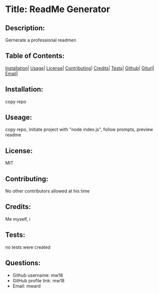 
  
  # Title:  ReadMe Generator 
  
  ## Description: 
  Gernerate a professional readmen  
  
  ## Table of Contents: 
  [Installation](#installation)|
  [Usage](#usage)|
  [License](#license)|
  [Contributing](#contributing)|
  [Credits](#credits)|
  [Tests](#tests)|
  [Github](#github)|
  [Giturl](#giturl)|
  [Email](#email)|

  ## Installation: 
  copy repo 

  ## Useage: 
  copy repo, initiate project with "node index.js", follow prompts, preview readme

  ## License: 
  MIT

  ## Contributing: 
  No other contributors allowed at his time 
  
  ## Credits: 
  Me myself, i 

  ## Tests: 
  no tests were created

  ## Questions: 
  - Github username: mw18
  - GitHub profile link: mw18
  - Email: mward
  
  
